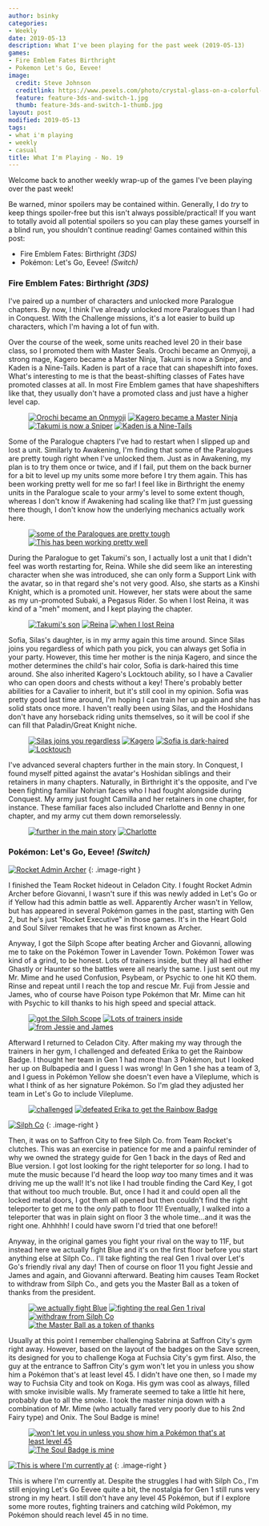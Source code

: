 ```yaml
---
author: bsinky
categories:
- Weekly
date: 2019-05-13
description: What I've been playing for the past week (2019-05-13)
games:
- Fire Emblem Fates Birthright
- Pokemon Let's Go, Eevee!
image:
  credit: Steve Johnson
  creditlink: https://www.pexels.com/photo/crystal-glass-on-a-colorful-background-2179374/
  feature: feature-3ds-and-switch-1.jpg
  thumb: feature-3ds-and-switch-1-thumb.jpg
layout: post
modified: 2019-05-13
tags:
- what i'm playing
- weekly
- casual
title: What I'm Playing - No. 19
---
```


Welcome back to another weekly wrap-up of the games I've been playing over the
past week!

Be warned, minor spoilers may be contained within. Generally, I do *try* to keep
things spoiler-free but this isn't always possible/practical! If you want to
totally avoid all potential spoilers so you can play these games yourself in a
blind run, you shouldn't continue reading! Games contained within this post:

 - Fire Emblem Fates: Birthright *(3DS)*
 - Pokémon: Let's Go, Eevee! *(Switch)*

<!--more-->

### Fire Emblem Fates: Birthright *(3DS)*

I've paired up a number of characters and unlocked more Paralogue chapters. By
now, I think I've already unlocked more Paralogues than I had in Conquest. With
the Challenge missions, it's a lot easier to build up characters, which I'm
having a lot of fun with.

Over the course of the week, some units reached level 20 in their base class, so
I promoted them with Master Seals. Orochi became an Onmyoji, a strong mage,
Kagero became a Master Ninja, Takumi is now a Sniper, and Kaden is a Nine-Tails.
Kaden is part of a race that can shapeshift into foxes. What's interesting to me
is that the beast-shifting classes of Fates have promoted classes at all. In
most Fire Emblem games that have shapeshifters like that, they usually don't
have a promoted class and just have a higher level cap.

<figure class="half">
    <a href="https://i.imgur.com/DB8vugp.png"><img src="https://i.imgur.com/DB8vugpm.png" alt="Orochi became an Onmyoji"/></a>
    <a href="https://i.imgur.com/veHxNJI.png"><img src="https://i.imgur.com/veHxNJIm.png" alt="Kagero became a Master Ninja"/></a>
    <a href="https://i.imgur.com/6phBJw8.png"><img src="https://i.imgur.com/6phBJw8m.png" alt="Takumi is now a Sniper"/></a>
    <a href="https://i.imgur.com/oJxEdT4.png"><img src="https://i.imgur.com/oJxEdT4m.png" alt="Kaden is a Nine-Tails"/></a>
</figure>

Some of the Paralogue chapters I've had to restart when I slipped up and lost a
unit. Similarly to Awakening, I'm finding that some of the Paralogues are pretty
tough right when I've unlocked them. Just as in Awakening, my plan is to try
them once or twice, and if I fail, put them on the back burner for a bit to
level up my units some more before I try them again. This has been working
pretty well for me so far! I feel like in Birthright the enemy units in the
Paralogue scale to your army's level to some extent though, whereas I don't know
if Awakening had scaling like that? I'm just guessing there though, I don't know
how the underlying mechanics actually work here.

<figure class="half">
    <a href="https://i.imgur.com/5VtlcMW.png"><img src="https://i.imgur.com/5VtlcMWm.png" alt="some of the Paralogues are pretty tough"/></a>
    <a href="https://i.imgur.com/zsdzvRU.png"><img src="https://i.imgur.com/zsdzvRUm.png" alt="This has been working pretty well"/></a>
</figure>

During the Paralogue to get Takumi's son, I actually lost a unit that I didn't
feel was worth restarting for, Reina. While she did seem like an interesting
character when she was introduced, she can only form a Support Link with the
avatar, so in that regard she's not very good. Also, she starts as a Kinshi
Knight, which is a promoted unit. However, her stats were about the same as my
un-promoted Subaki, a Pegasus Rider. So when I lost Reina, it was kind of a
"meh" moment, and I kept playing the chapter.

<figure class="third">
    <a href="https://i.imgur.com/USdxDvi.png"><img src="https://i.imgur.com/USdxDvim.png" alt="Takumi's son"/></a>
    <a href="https://i.imgur.com/LjxgG6Z.png"><img src="https://i.imgur.com/LjxgG6Zm.png" alt="Reina"/></a>
    <a href="https://i.imgur.com/stcqifV.png"><img src="https://i.imgur.com/stcqifVm.png" alt="when I lost Reina"/></a>
</figure>

Sofia, Silas's daughter, is in my army again this time around. Since Silas joins
you regardless of which path you pick, you can always get Sofia in your party.
However, this time her mother is the ninja Kagero, and since the mother
determines the child's hair color, Sofia is dark-haired this time around. She
also inherited Kagero's Locktouch ability, so I have a Cavalier who can open
doors and chests without a key! There's probably better abilities for a Cavalier
to inherit, but it's still cool in my opinion. Sofia was pretty good last time
around, I'm hoping I can train her up again and she has solid stats once more. I
haven't really been using Silas, and the Hoshidans don't have any horseback
riding units themselves, so it will be cool if she can fill that Paladin/Great
Knight niche.

<figure class="half">
    <a href="https://i.imgur.com/JdAd5nN.png"><img src="https://i.imgur.com/JdAd5nNm.png" alt="Silas joins you regardless"/></a>
    <a href="https://i.imgur.com/ngqTkFw.png"><img src="https://i.imgur.com/ngqTkFwm.png" alt="Kagero"/></a>
    <a href="https://i.imgur.com/ZLiPFVI.png"><img src="https://i.imgur.com/ZLiPFVIm.png" alt="Sofia is dark-haired"/></a>
    <a href="https://i.imgur.com/xhq5mNN.png"><img src="https://i.imgur.com/xhq5mNNm.png" alt="Locktouch"/></a>
</figure>

I've advanced several chapters further in the main story. In Conquest, I found
myself pitted against the avatar's Hoshidan siblings and their retainers in many
chapters. Naturally, in Birthright it's the opposite, and I've been fighting
familiar Nohrian faces who I had fought alongside during Conquest. My army just
fought Camilla and her retainers in one chapter, for instance. These familiar
faces also included Charlotte and Benny in one chapter, and my army cut them
down remorselessly.

<figure class="half">
    <a href="https://i.imgur.com/JZDLead.png"><img src="https://i.imgur.com/JZDLeadm.png" alt="further in the main story"/></a>
    <a href="https://i.imgur.com/vWphBdd.png"><img src="https://i.imgur.com/vWphBddm.png" alt="Charlotte"/></a>
</figure>

### Pokémon: Let's Go, Eevee! *(Switch)*

[![Rocket Admin Archer](https://i.imgur.com/9mAvsGFm.jpg)](https://i.imgur.com/9mAvsGF.jpg)
{: .image-right }

I finished the Team Rocket hideout in Celadon City. I fought Rocket Admin Archer
before Giovanni, I wasn't sure if this was newly added in Let's Go or if Yellow
had this admin battle as well. Apparently Archer wasn't in Yellow, but has
appeared in several Pokémon games in the past, starting with Gen 2, but he's
just "Rocket Executive" in those games. It's in the Heart Gold and Soul Silver
remakes that he was first known as Archer.

Anyway, I got the Silph Scope after beating Archer and Giovanni, allowing me to
take on the Pokémon Tower in Lavender Town. Pokémon Tower was kind of a grind,
to be honest. Lots of trainers inside, but they all had either Ghastly or
Haunter so the battles were all nearly the same. I just sent out my Mr. Mime and
he used Confusion, Psybeam, or Psychic to one hit KO them. Rinse and repeat
until I reach the top and rescue Mr. Fuji from Jessie and James, who of course
have Poison type Pokémon that Mr. Mime can hit with Psychic to kill thanks to
his high speed and special attack.

<figure class="third">
    <a href="https://i.imgur.com/KVqQyJq.jpg"><img src="https://i.imgur.com/KVqQyJqm.jpg" alt="got the Silph Scope"/></a>
    <a href="https://i.imgur.com/ofYuUfH.jpg"><img src="https://i.imgur.com/ofYuUfHm.jpg" alt="Lots of trainers inside"/></a>
    <a href="https://i.imgur.com/9U10EdS.jpg"><img src="https://i.imgur.com/9U10EdSm.jpg" alt="from Jessie and James"/></a>
</figure>

Afterward I returned to Celadon City. After making my way through the trainers
in her gym, I challenged and defeated Erika to get the Rainbow Badge. I thought
her team in Gen 1 had more than 3 Pokémon, but I looked her up on Bulbapedia and
I guess I was wrong! In Gen 1 she has a team of 3, and I guess in Pokémon Yellow
she doesn't even have a Vileplume, which is what I think of as her signature
Pokémon. So I'm glad they adjusted her team in Let's Go to include Vileplume.

<figure class="half">
    <a href="https://i.imgur.com/tQ9QgD4.jpg"><img src="https://i.imgur.com/tQ9QgD4m.jpg" alt="challenged"/></a>
    <a href="https://i.imgur.com/1huyrh5.jpg"><img src="https://i.imgur.com/1huyrh5m.jpg" alt="defeated Erika to get the Rainbow Badge"/></a>
</figure>

[![Silph Co](https://i.imgur.com/iIJ0BF3m.jpg)](https://i.imgur.com/iIJ0BF3.jpg)
{: .image-right }

Then, it was on to Saffron City to free Silph Co. from Team Rocket's clutches.
This was an exercise in patience for me and a painful reminder of why we owned
the strategy guide for Gen 1 back in the days of Red and Blue version. I got
lost looking for the right teleporter for *so* long. I had to mute the music
because I'd heard the loop *way* too many times and it was driving me up the
wall! It's not like I had trouble finding the Card Key, I got that without too
much trouble. But, once I had it and could open all the locked metal doors, I
got them all opened but then couldn't find the right teleporter to get me to the
*only* path to floor 11! Eventually, I walked into a teleporter that was in
plain sight on floor 3 the whole time...and it was the right one. Ahhhhh! I
could have sworn I'd tried that one before!!

Anyway, in the original games you fight your rival on the way to 11F, but
instead here we actually fight Blue and it's on the first floor before you start
anything else at Silph Co.. I'll take fighting the real Gen 1 rival over Let's
Go's friendly rival any day! Then of course on floor 11 you fight Jessie and
James and again, and Giovanni afterward. Beating him causes Team Rocket to
withdraw from Silph Co., and gets you the Master Ball as a token of thanks from
the president.

<figure class="half">
    <a href="https://i.imgur.com/m1F6zLX.jpg"><img src="https://i.imgur.com/m1F6zLXm.jpg" alt="we actually fight Blue"/></a>
    <a href="https://i.imgur.com/Wzvev3Z.jpg"><img src="https://i.imgur.com/Wzvev3Zm.jpg" alt="fighting the real Gen 1 rival"/></a>
    <a href="https://i.imgur.com/aY4RIE2.jpg"><img src="https://i.imgur.com/aY4RIE2m.jpg" alt="withdraw from Silph Co"/></a>
    <a href="https://i.imgur.com/ynvuG08.jpg"><img src="https://i.imgur.com/ynvuG08m.jpg" alt="the Master Ball as a token of thanks"/></a>
</figure>

Usually at this point I remember challenging Sabrina at Saffron City's gym right
away. However, based on the layout of the badges on the Save screen, its
designed for you to challenge Koga at Fuchsia City's gym first. Also, the guy at
the entrance to Saffron City's gym won't let you in unless you show him a
Pokémon that's at least level 45. I didn't have one then, so I made my way to
Fuchsia City and took on Koga. His gym was cool as always, filled with smoke
invisible walls. My framerate seemed to take a little hit here, probably due to
all the smoke. I took the master ninja down with a combination of Mr. Mime (who
actually fared very poorly due to his 2nd Fairy type) and Onix. The Soul Badge
is mine!

<figure class="half">
    <a href="https://i.imgur.com/qPjqpN9.jpg"><img src="https://i.imgur.com/qPjqpN9m.jpg" alt="won't let you in unless you show him a Pokémon that's at least level 45"/></a>
    <a href="https://i.imgur.com/L82r5nD.jpg"><img src="https://i.imgur.com/L82r5nDm.jpg" alt="The Soul Badge is mine"/></a>
</figure>

[![This is where I'm currently at](https://i.imgur.com/t50cECFm.jpg)](https://i.imgur.com/t50cECF.jpg)
{: .image-right }

This is where I'm currently at. Despite the struggles I had with Silph Co., I'm
still enjoying Let's Go Eevee quite a bit, the nostalgia for Gen 1 still runs
very strong in my heart. I still don't have any level 45 Pokémon, but if I
explore some more routes, fighting trainers and catching wild Pokémon, my
Pokémon should reach level 45 in no time.